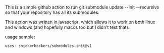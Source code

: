 This is a simple github action to run git submodule update --init --recursive
so that your repository has all its submodules.

This action was written in javascript, which allows it to work on both linux and
windows (and hopefully macos too but I didn't test that).

usage sample:
```
uses: snickerbockers/submodules-init@v1
```
